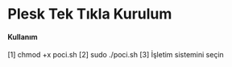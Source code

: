 # Plesk Tek Tıkla Kurulum

#### Kullanım

[1] chmod +x poci.sh
[2] sudo ./poci.sh
[3] İşletim sistemini seçin

